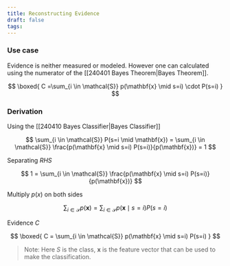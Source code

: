 ```yaml
---
title: Reconstructing Evidence
draft: false
tags:
---
```

  
### Use case 
Evidence is neither measured or modeled. However one can calculated using the numerator of the [[240401 Bayes Theorem|Bayes Theorem]]. 

$$
\boxed{
C =\sum_{i \in \mathcal{S}} p(\mathbf{x} \mid s=i) \cdot P(s=i)
}
$$


### Derivation
Using the [[240410 Bayes Classifier|Bayes Classifier]]


$$
\sum_{i \in \mathcal{S}} P(s=i \mid \mathbf{x}) = \sum_{i \in \mathcal{S}} \frac{p(\mathbf{x} \mid s=i) P(s=i)}{p(\mathbf{x})} = 1
$$

Separating $RHS$

$$
1  = \sum_{i \in \mathcal{S}} \frac{p(\mathbf{x} \mid s=i) P(s=i)}{p(\mathbf{x})}
$$

Multiply $p(x)$ on both sides

$$
\sum_{i \in \mathcal{S}} {p(\mathbf{x})}  =  \sum_{i \in \mathcal{S}} p(\mathbf{x} \mid s=i) P(s=i)
$$

Evidence $C$

$$
\boxed{
C =  \sum_{i \in \mathcal{S}} p(\mathbf{x} \mid s=i) P(s=i)
}
$$



> Note: Here $S$ is the class, $\mathbf x$ is the feature vector that can be used to make the classification. 






